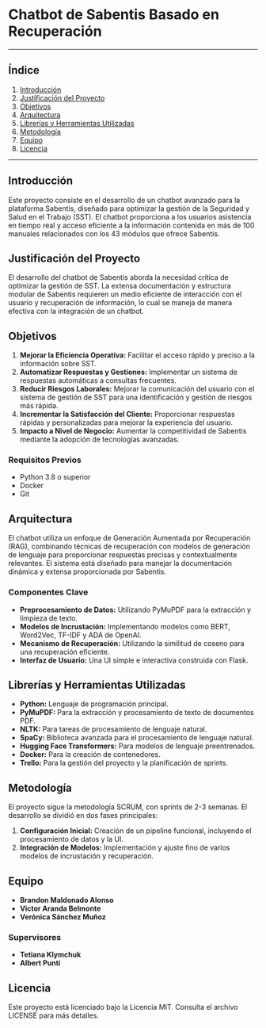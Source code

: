 # Chatbot de Sabentis Basado en Recuperación

---

## Índice

1. [Introducción](#introducción)
2. [Justificación del Proyecto](#justificación-del-proyecto)
3. [Objetivos](#objetivos)
4. [Arquitectura](#arquitectura)
5. [Librerías y Herramientas Utilizadas](#librerías-y-herramientas-utilizadas)
6. [Metodología](#metodología)
7. [Equipo](#equipo)
8. [Licencia](#licencia)

---

## Introducción

Este proyecto consiste en el desarrollo de un chatbot avanzado para la plataforma Sabentis, diseñado para optimizar la gestión de la Seguridad y Salud en el Trabajo (SST). El chatbot proporciona a los usuarios asistencia en tiempo real y acceso eficiente a la información contenida en más de 100 manuales relacionados con los 43 módulos que ofrece Sabentis.

## Justificación del Proyecto

El desarrollo del chatbot de Sabentis aborda la necesidad crítica de optimizar la gestión de SST. La extensa documentación y estructura modular de Sabentis requieren un medio eficiente de interacción con el usuario y recuperación de información, lo cual se maneja de manera efectiva con la integración de un chatbot.

## Objetivos

1. **Mejorar la Eficiencia Operativa:** Facilitar el acceso rápido y preciso a la información sobre SST.
2. **Automatizar Respuestas y Gestiones:** Implementar un sistema de respuestas automáticas a consultas frecuentes.
3. **Reducir Riesgos Laborales:** Mejorar la comunicación del usuario con el sistema de gestión de SST para una identificación y gestión de riesgos más rápida.
4. **Incrementar la Satisfacción del Cliente:** Proporcionar respuestas rápidas y personalizadas para mejorar la experiencia del usuario.
5. **Impacto a Nivel de Negocio:** Aumentar la competitividad de Sabentis mediante la adopción de tecnologías avanzadas.

### Requisitos Previos

- Python 3.8 o superior
- Docker
- Git

## Arquitectura

El chatbot utiliza un enfoque de Generación Aumentada por Recuperación (RAG), combinando técnicas de recuperación con modelos de generación de lenguaje para proporcionar respuestas precisas y contextualmente relevantes. El sistema está diseñado para manejar la documentación dinámica y extensa proporcionada por Sabentis.

### Componentes Clave

- **Preprocesamiento de Datos:** Utilizando PyMuPDF para la extracción y limpieza de texto.
- **Modelos de Incrustación:** Implementando modelos como BERT, Word2Vec, TF-IDF y ADA de OpenAI.
- **Mecanismo de Recuperación:** Utilizando la similitud de coseno para una recuperación eficiente.
- **Interfaz de Usuario:** Una UI simple e interactiva construida con Flask.

## Librerías y Herramientas Utilizadas

- **Python:** Lenguaje de programación principal.
- **PyMuPDF:** Para la extracción y procesamiento de texto de documentos PDF.
- **NLTK:** Para tareas de procesamiento de lenguaje natural.
- **SpaCy:** Biblioteca avanzada para el procesamiento de lenguaje natural.
- **Hugging Face Transformers:** Para modelos de lenguaje preentrenados.
- **Docker:** Para la creación de contenedores.
- **Trello:** Para la gestión del proyecto y la planificación de sprints.

## Metodología

El proyecto sigue la metodología SCRUM, con sprints de 2-3 semanas. El desarrollo se dividió en dos fases principales:

1. **Configuración Inicial:** Creación de un pipeline funcional, incluyendo el procesamiento de datos y la UI.
2. **Integración de Modelos:** Implementación y ajuste fino de varios modelos de incrustación y recuperación.

## Equipo

- **Brandon Maldonado Alonso**
- **Victor Aranda Belmonte**
- **Verónica Sánchez Muñoz**

### Supervisores

- **Tetiana Klymchuk**
- **Albert Puntí**


## Licencia

Este proyecto está licenciado bajo la Licencia MIT. Consulta el archivo LICENSE para más detalles.
